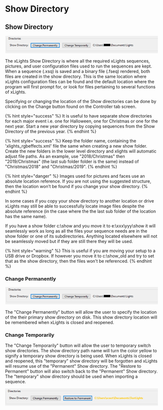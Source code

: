 # Show Directory

## **Show** Directory

![](<../../.gitbook/assets/image (1046).png>)

The xLights Show Directory is where all the required xLights sequences, pictures, and user configuration files used to run the sequences are kept. When a sequence (.xsq) is saved and a binary file (.fseq) rendered, both files are created in the show directory. This is the same location where xLights configuration files can be found and the default location where the program will first prompt for, or look for files pertaining to several functions of xLights.

Specifying or changing the location of the Show directories can be done by clicking on the Change button found on the Controller tab screen.

{% hint style="success" %}
It is useful to have separate show directories for each major event i.e. one for Halloween, one for Christmas or one for the next year. Start a new year directory by copying sequences from the Show Directory of the previous year.
{% endhint %}

{% hint style="success" %}
Keep the folder name, containing the 'xlights\_rgbeffects.xml' file the same when creating a new show folder. Create the new folders in the lower level directory and xlights will automatic adjust file paths. As an example, use "2018/Christmas" then "2019/Christmas" (the last sub folder folder is the same) instead of "Christmas/2018" and "Christmas/2019".
{% endhint %}

{% hint style="danger" %}
Images used for pictures and faces use an absolute location reference. If you are not using the suggested structure, then the location won’t be found if you change your show directory.
{% endhint %}

In some cases if you copy your show directory to another location or drive xLights may still be able to successfully locate image files despite the absolute reference (in the case where the the last sub folder of the location has the same name).

If you have a show folder c:\show and you move it to e:\xxx\yyy\show it will seamlessly work as long as all the files your sequence needs are in the show folder or one of its subdirectories. Anything located elsewhere will not be seamlessly moved but if they are still there they will be used.

{% hint style="warning" %}
This is useful if you are moving your setup to a USB drive or Dropbox. If however you move it to c:\show\_old and try to set that as the show directory, then the files won't be referenced.
{% endhint %}

### Change Permanently

![](<../../.gitbook/assets/image (1046).png>)

The "Change Permanently" button will allow the user to specify the location of the their primary show directory on disk. This show directory location will be remembered when xLights is closed and reopened.

### Change Temporarily

The "Change Temporarily" button will allow the user to temporary switch show directories. The show directory path name will turn the color yellow to signify a temporary show directory is being used. When xLights is closed and reopened, this "temporary" show directory will be forgotten and xLights will resume use of the "Permanent" Show directory. The "Restore to Permanent" button will also switch back to the "Permanent" Show directory. The "temporary" show directory should be used when importing a sequence.

![](<../../.gitbook/assets/image (965).png>)
